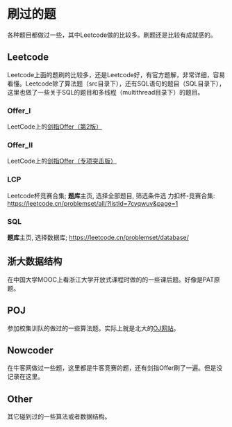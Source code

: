 # 刷过的题

各种题目都做过一些，其中Leetcode做的比较多。刷题还是比较有成就感的。

## Leetcode

Leetcode上面的题刷的比较多，还是Leetcode好，有官方题解，非常详细，容易看懂。Leetcode除了算法题（src目录下），还有SQL语句的题目（SQL目录下），这里也做了一些关于SQL的题目和多线程（multithread目录下）的题目。

### Offer_I

LeetCode上的[剑指Offer（第2版）](https://leetcode.cn/problem-list/xb9nqhhg/)

### Offer_II

LeetCode上的[剑指Offer（专项突击版）](https://leetcode.cn/problem-list/e8X3pBZi/)

### LCP

Leetcode杯竞赛合集; **题库**主页, 选择全部题目, 筛选条件选 力扣杯-竞赛合集: <https://leetcode.cn/problemset/all/?listId=7cyqwuv&page=1>

### SQL

**题库**主页, 选择数据库; <https://leetcode.cn/problemset/database/>

## 浙大数据结构

在中国大学MOOC上看浙江大学开放式课程时做的的一些课后题。好像是PAT原题。

## POJ

参加校集训队的做过的一些算法题。实际上就是北大的[OJ网站](http://poj.org/)。

## Nowcoder

在牛客网做过一些题，这里都是牛客竞赛的题，还有剑指Offer刷了一遍。但是没记录在这里。

## Other

其它碰到过的一些算法或者数据结构。

